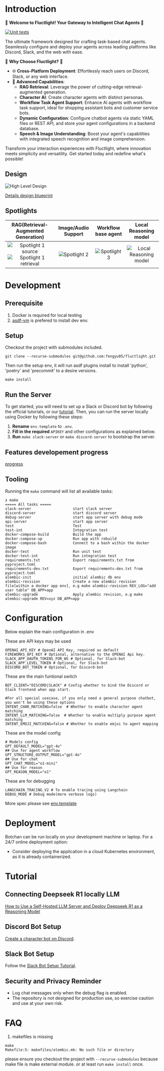# Introduction
🎉 **Welcome to Fluctlight! Your Gateway to Intelligent Chat Agents** 🎉

[![Unit tests](https://github.com/fengyu05/fluctlight/actions/workflows/unit_test.yml/badge.svg)](https://github.com/fengyu05/fluctlight/actions/workflows/unit_test.yml)

The ultimate framework designed for crafting task-based chat agents. Seamlessly configure and deploy your agents across leading platforms like Discord, Slack, and the web with ease.

🚀 **Why Choose Fluctlight?** 🚀

- 🌐 **Cross-Platform Deployment**: Effortlessly reach users on Discord, Slack, or any web interface.
- 🧠 **Advanced Capabilities**:
  - **RAG Retrieval**: Leverage the power of cutting-edge retrieval-augmented generation.
  - **Character AI**: Create character agents with distinct personas.
  - **Workflow Task Agent Support**: Enhance AI agents with workflow task support, ideal for shopping assistant bots and customer service bots.
  - **Dynamic Configuration**: Configure chatbot agents via static YAML files or REST API, and store your agent configurations in a backend database.
  - **Speech & Image Understanding**: Boost your agent's capabilities with integrated speech recognition and image comprehension.

Transform your interaction experiences with Fluctlight, where innovation meets simplicity and versatility. Get started today and redefine what's possible!

## Design

![High Level Design](./doc/design/design.png)

[Details design blueprint](./doc/blueprint.md)


## Spotlights



| RAG(Retrieval-Augmented Generation)                   | Image/Audio Support                    | Workflow base agent                     | Local Reasoning model                       |
|:----------------------------------:|:--------------------------------:|:--------------------------------:|:--------------------------------:|
| ![Spotlight 1 source](./doc/img/oak5.png)![Spotlight 1 retrieval](./doc/img/oak6.png) | ![Spotlight 2](./doc/img/oak4.png) | ![Spotlight 3](./doc/img/spotlight_taskbot.png) | ![Local Reasoning model](./doc/img/spotlight_reasoning.png) |



# Development

## Prerequisite

1. Docker is required for local testing
2. [asdf-vm](https://asdf-vm.com/guide/getting-started.html) is prefered to install dev env.


## Setup


Checkout the project with submodules included.
```
git clone --recurse-submodules git@github.com:fengyu05/fluctlight.git
```

Then run the setup env, it will run asdf plugins install to install
'python', 'poetry' and 'precommit' to a desire versions.

```
make install
```

## Run the Server

To get started, you will need to set up a Slack or Discord bot by following the official tutorials, or our [tutorial](./doc/create_a_character_on_discord.md). Then, you can run the server locally using Docker by following these steps:

1. **Rename** `env.template` to `.env`.
2. **Fill in the required** `APIKEY` and other configurations as explained below.
3. **Run** `make slack-server` or `make discord-server` to bootstrap the server.

## Features developement progress


[progress](./doc/feature_progress)


## Tooling

Running the `make` command will list all available tasks:

```shell
❯ make
===== All tasks =====
slack-server                   start slack server
discord-server                 start discord server
debug-server                   start app server with debug mode
api-server                     start app server
test                           Test
test-int                       Integration test
docker-compose-build           Build the app
docker-compose-up              Run app with rebuild
docker-compose-bash            Connect to a bash within the docker image
docker-test                    Run unit test
docker-test-int                Run integration test
requirements.txt               Export requirements.txt from pyproject.toml
requirements-dev.txt           Export requirements-dev.txt from pyproject.toml
alembic-init                   initial alembic db env
alembic-revision               Create a new alembic revision file[within a docker app env], e.g make alembic-revision REV_LOG="add user table" DB_APP=app
alembic-upgrade                Apply alembic revision, e.g make alembic-upgrade REV=xyz DB_APP=app
```

# Configuration

Below explain the main configuration in .env

These are API keys may be used
```
OPENAI_API_KEY # OpenAI API Key, required as default
FIREWORKS_API_KEY # Optional, alternative to the OPENAI Api key.
SLACK_APP_OAUTH_TOKENS_FOR_WS # Optional, for Slack-bot
SLACK_APP_LEVEL_TOKEN # Optional, for Slack-bot
DISCORD_BOT_TOKEN # Optional, for Discord-bot
```

These are the main funtional switch
```
BOT_CLIENT="DISCORD|SLACK" # Config whether to bind the Discord or Slack frontend when app start.

#For all special usecase, if you only need a general purpose chatbot, you won't be using these options
INTENT_CHAR_MATCHING=false  # Whether to enable character agent matching
INTENT_LLM_MATCHING=false  # Whether to enable multiply purpose agent matching
INTENT_EMOJI_MATCHING=false # Whether to enable emjoi to agent mapping
```

These are the model config
```
# Models config
GPT_DEFAULT_MODEL="gpt-4o"
## Use for agent workflow
GPT_STRUCTURE_OUTPUT_MODEL="gpt-4o"
## Use for chat
GPT_CHAT_MODEL="o1-mini"
## Use for reason
GPT_REASON_MODEL="o1"
```

These are for debugging
```
LANGCHAIN_TRACING_V2 # To enable tracing using Langchain
DEBUG_MODE # Debug mode(more verbose logs)
```

More spec please see [env.template](env.template)

# Deployment

Botchan can be run locally on your development machine or laptop. For a 24/7 online deployment option:

- Consider deploying the application in a cloud Kubernetes environment, as it is already containerized.

# Tutorial

## Connecting Deepseek R1 locally LLM
[How to Use a Self-Hosted LLM Server and Deploy Deepseek R1 as a Reasoning Model](./doc/deploy_deepseek_r1_locally.md)

## Discord Bot Setup

[Create a character bot on Discord](./doc/create_a_character_on_discord.md).

## Slack Bot Setup

Follow the [Slack Bot Setup Tutorial](./doc/setup_slack_app.md).

## Security and Privacy Reminder

- Log chat messages only when the debug flag is enabled.
- The repository is not designed for production use, so exercise caution and use at your own risk.


# FAQ

1. makefiles is missing

```
make
Makefile:5: makefiles/alembic.mk: No such file or directory
```

please ensure you checkout the project with `--recurse-submodules` because make file is make external module.
or at least run `make install` once.
